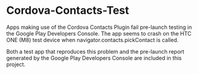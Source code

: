 # Cordova-Contacts-Test
Apps making use of the Cordova Contacts Plugin fail pre-launch testing in the Google Play Developers Console. The app seems to crash on the HTC ONE (M8) test device when navigator.contacts.pickContact is called.

Both a test app that reproduces this problem and the pre-launch report generated by the Google Play Developers Console are included in this project.
